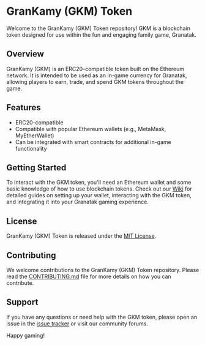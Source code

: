 # GranKamy (GKM) Token

Welcome to the GranKamy (GKM) Token repository! GKM is a blockchain token designed for use within the fun and engaging family game, Granatak.

## Overview

GranKamy (GKM) is an ERC20-compatible token built on the Ethereum network. It is intended to be used as an in-game currency for Granatak, allowing players to earn, trade, and spend GKM tokens throughout the game.

## Features

- ERC20-compatible
- Compatible with popular Ethereum wallets (e.g., MetaMask, MyEtherWallet)
- Can be integrated with smart contracts for additional in-game functionality

## Getting Started

To interact with the GKM token, you'll need an Ethereum wallet and some basic knowledge of how to use blockchain tokens. Check out our [Wiki](https://github.com/damian-majewski/GranKamy-Token/wiki) for detailed guides on setting up your wallet, interacting with the GKM token, and integrating it into your Granatak gaming experience.

## License

GranKamy (GKM) Token is released under the [MIT License](https://github.com/damian-majewski/GranKamy-Token/blob/main/LICENSE).

## Contributing

We welcome contributions to the GranKamy (GKM) Token repository. Please read the [CONTRIBUTING.md](https://github.com/damian-majewski/GranKamy-Token/blob/main/CONTRIBUTING.md) file for more details on how you can contribute.

## Support

If you have any questions or need help with the GKM token, please open an issue in the [issue tracker](https://github.com/damian-majewski/GranKamy-Token/issues) or visit our community forums.

Happy gaming!